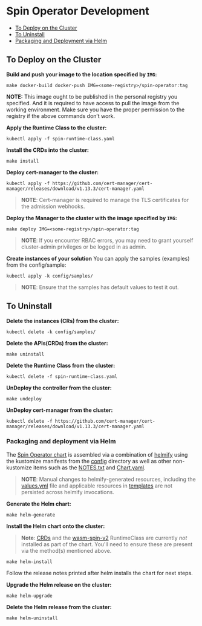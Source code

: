 # Spin Operator Development

- [To Deploy on the Cluster](#to-deploy-on-the-cluster)
- [To Uninstall](#to-uninstall)
- [Packaging and Deployment via Helm](#packaging-and-deployment-via-helm)

## To Deploy on the Cluster

**Build and push your image to the location specified by `IMG`:**

```console
make docker-build docker-push IMG=<some-registry>/spin-operator:tag
```

**NOTE:** This image ought to be published in the personal registry you specified.
And it is required to have access to pull the image from the working environment.
Make sure you have the proper permission to the registry if the above commands don’t work.

**Apply the Runtime Class to the cluster:**

```console
kubectl apply -f spin-runtime-class.yaml
```

**Install the CRDs into the cluster:**

```console
make install
```

**Deploy cert-manager to the cluster:**

```console
kubectl apply -f https://github.com/cert-manager/cert-manager/releases/download/v1.13.3/cert-manager.yaml
```

> **NOTE**: Cert-manager is required to manage the TLS certificates for the admission webhooks.

**Deploy the Manager to the cluster with the image specified by `IMG`:**

```console
make deploy IMG=<some-registry>/spin-operator:tag
```

> **NOTE**: If you encounter RBAC errors, you may need to grant yourself cluster-admin
> privileges or be logged in as admin.

**Create instances of your solution**
You can apply the samples (examples) from the config/sample:

```console
kubectl apply -k config/samples/
```

> **NOTE**: Ensure that the samples has default values to test it out.

## To Uninstall

**Delete the instances (CRs) from the cluster:**

```console
kubectl delete -k config/samples/
```

**Delete the APIs(CRDs) from the cluster:**

```console
make uninstall
```

**Delete the Runtime Class from the cluster:**

```console
kubectl delete -f spin-runtime-class.yaml
```

**UnDeploy the controller from the cluster:**

```console
make undeploy
```

**UnDeploy cert-manager from the cluster:**

```console
kubectl delete -f https://github.com/cert-manager/cert-manager/releases/download/v1.13.3/cert-manager.yaml
```

### Packaging and deployment via Helm

The [Spin Operator chart](./charts/spin-operator) is assembled via a combination of
[helmify](https://github.com/arttor/helmify) using the kustomize manifests from the
[config](./config/) directory as well as other non-kustomize items such as the
[NOTES.txt](./charts/spin-operator/templates/NOTES.txt) and [Chart.yaml](./charts/spin-operator/Chart.yaml).

> **NOTE**: Manual changes to helmify-generated resources, including the
> [values.yml](./charts/spin-operator/values.yaml) file and applicable resources in
> [templates](./charts/spin-operator/templates/) are not persisted across helmify
> invocations.

**Generate the Helm chart:**

```console
make helm-generate
```

**Install the Helm chart onto the cluster:**

> **Note**: [CRDs](./config/crd/bases/) and the [wasm-spin-v2](./spin-runtime-class.yaml)
> RuntimeClass are currently _not_ installed as part of the chart. You'll need to ensure these are
> present via the method(s) mentioned above.

```console
make helm-install
```

Follow the release notes printed after helm installs the chart for next steps.

**Upgrade the Helm release on the cluster:**

```console
make helm-upgrade
```

**Delete the Helm release from the cluster:**

```console
make helm-uninstall
```
